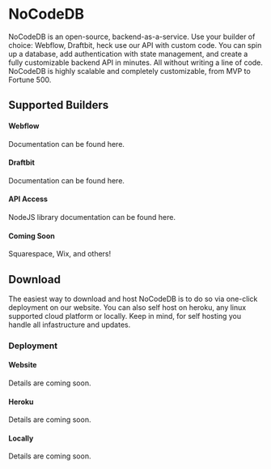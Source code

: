 # NoCodeDB

NoCodeDB is an open-source, backend-as-a-service. Use your builder of choice: Webflow, Draftbit, heck use our API with custom code. You can spin up a database, add authentication with state management, and create a fully customizable backend API in minutes. All without writing a line of code. NoCodeDB is highly scalable and completely customizable, from MVP to Fortune 500.

## Supported Builders

#### Webflow

Documentation can be found here.

#### Draftbit

Documentation can be found here.

#### API Access

NodeJS library documentation can be found here.

#### Coming Soon

Squarespace, Wix, and others!

## Download

The easiest way to download and host NoCodeDB is to do so via one-click deployment on our website. You can also self host on heroku, any linux supported cloud platform or locally. Keep in mind, for self hosting you handle all infastructure and updates.

### Deployment

#### Website

Details are coming soon.

#### Heroku

Details are coming soon.

#### Locally

Details are coming soon.